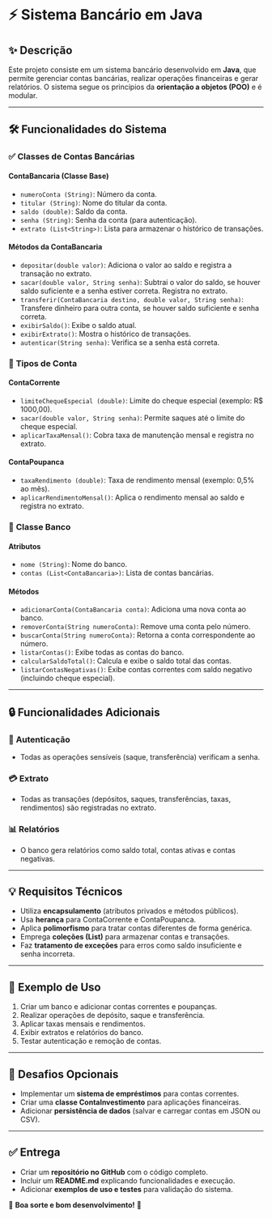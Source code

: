 # ⚡ Sistema Bancário em Java

## ✨ Descrição
Este projeto consiste em um sistema bancário desenvolvido em **Java**, que permite gerenciar contas bancárias, realizar operações financeiras e gerar relatórios. O sistema segue os princípios da **orientação a objetos (POO)** e é modular.

---

## 🛠️ Funcionalidades do Sistema

### ✅ **Classes de Contas Bancárias**

#### **ContaBancaria (Classe Base)**
- `numeroConta (String)`: Número da conta.
- `titular (String)`: Nome do titular da conta.
- `saldo (double)`: Saldo da conta.
- `senha (String)`: Senha da conta (para autenticação).
- `extrato (List<String>)`: Lista para armazenar o histórico de transações.

#### **Métodos da ContaBancaria**
- `depositar(double valor)`: Adiciona o valor ao saldo e registra a transação no extrato.
- `sacar(double valor, String senha)`: Subtrai o valor do saldo, se houver saldo suficiente e a senha estiver correta. Registra no extrato.
- `transferir(ContaBancaria destino, double valor, String senha)`: Transfere dinheiro para outra conta, se houver saldo suficiente e senha correta.
- `exibirSaldo()`: Exibe o saldo atual.
- `exibirExtrato()`: Mostra o histórico de transações.
- `autenticar(String senha)`: Verifica se a senha está correta.

### 📆 **Tipos de Conta**

#### **ContaCorrente**
- `limiteChequeEspecial (double)`: Limite do cheque especial (exemplo: R$ 1000,00).
- `sacar(double valor, String senha)`: Permite saques até o limite do cheque especial.
- `aplicarTaxaMensal()`: Cobra taxa de manutenção mensal e registra no extrato.

#### **ContaPoupanca**
- `taxaRendimento (double)`: Taxa de rendimento mensal (exemplo: 0,5% ao mês).
- `aplicarRendimentoMensal()`: Aplica o rendimento mensal ao saldo e registra no extrato.

### 🏦 **Classe Banco**

#### **Atributos**
- `nome (String)`: Nome do banco.
- `contas (List<ContaBancaria>)`: Lista de contas bancárias.

#### **Métodos**
- `adicionarConta(ContaBancaria conta)`: Adiciona uma nova conta ao banco.
- `removerConta(String numeroConta)`: Remove uma conta pelo número.
- `buscarConta(String numeroConta)`: Retorna a conta correspondente ao número.
- `listarContas()`: Exibe todas as contas do banco.
- `calcularSaldoTotal()`: Calcula e exibe o saldo total das contas.
- `listarContasNegativas()`: Exibe contas correntes com saldo negativo (incluindo cheque especial).

---

## 🔒 Funcionalidades Adicionais

### 🔐 **Autenticação**
- Todas as operações sensíveis (saque, transferência) verificam a senha.

### 💳 **Extrato**
- Todas as transações (depósitos, saques, transferências, taxas, rendimentos) são registradas no extrato.

### 📊 **Relatórios**
- O banco gera relatórios como saldo total, contas ativas e contas negativas.

---

## 💡 Requisitos Técnicos
- Utiliza **encapsulamento** (atributos privados e métodos públicos).
- Usa **herança** para ContaCorrente e ContaPoupanca.
- Aplica **polimorfismo** para tratar contas diferentes de forma genérica.
- Emprega **coleções (List)** para armazenar contas e transações.
- Faz **tratamento de exceções** para erros como saldo insuficiente e senha incorreta.

---

## 📝 Exemplo de Uso

1. Criar um banco e adicionar contas correntes e poupanças.
2. Realizar operações de depósito, saque e transferência.
3. Aplicar taxas mensais e rendimentos.
4. Exibir extratos e relatórios do banco.
5. Testar autenticação e remoção de contas.

---

## 🎯 Desafios Opcionais
- Implementar um **sistema de empréstimos** para contas correntes.
- Criar uma **classe ContaInvestimento** para aplicações financeiras.
- Adicionar **persistência de dados** (salvar e carregar contas em JSON ou CSV).

---

## ✅ Entrega
- Criar um **repositório no GitHub** com o código completo.
- Incluir um **README.md** explicando funcionalidades e execução.
- Adicionar **exemplos de uso e testes** para validação do sistema.

💪 **Boa sorte e bom desenvolvimento!** 🚀

